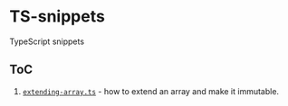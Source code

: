 # TS-snippets

TypeScript snippets

## ToC

1. [`extending-array.ts`](https://github.com/Walikuperek/TS-snippets/blob/master/extending-array.ts) - how to extend an array and make it immutable.
